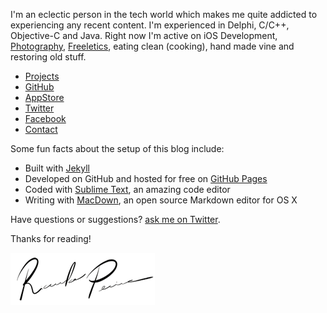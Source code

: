 <p class="message">
I'm an eclectic person in the tech world which makes me quite addicted to experiencing any recent content. I'm experienced in Delphi, C/C++, Objective-C and Java. Right now I'm active on iOS Development, <a href="http://500px.com/ricardopereiraw" target="_blanc">Photography</a>, <a href="https://www.freeletics.com/en" target="_blanc">Freeletics</a>, eating clean (cooking), hand made vine and restoring old stuff.
</p>

* [Projects](http://ricardopereira.eu)
* [GitHub](https://github.com/ricardopereira)
* [AppStore](https://itunes.apple.com/us/artist/ricardo-pereira/id805143344)
* [Twitter](https://twitter.com/ricardopereiraw)
* [Facebook](https://www.facebook.com/ricardopereira.eu)
* [Contact](mailto:m@ricardopereira.eu)

Some fun facts about the setup of this blog include:

* Built with [Jekyll](https://jekyllrb.com)
* Developed on GitHub and hosted for free on [GitHub Pages](https://pages.github.com)
* Coded with [Sublime Text](https://sublimetext.com), an amazing code editor
* Writing with [MacDown](https://macdown.uranusjr.com), an open source Markdown editor for OS X

Have questions or suggestions? [ask me on Twitter](https://twitter.com/ricardopereiraw).

Thanks for reading!

![Ricardo Pereira](/public/img/signature.png)